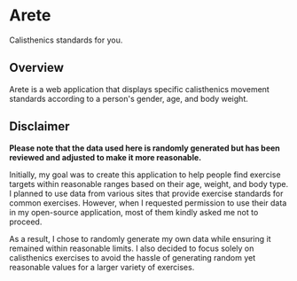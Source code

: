 # Arete

Calisthenics standards for you.

## Overview

Arete is a web application that displays specific calisthenics movement
standards according to a person's gender, age, and body weight.

## Disclaimer

**Please note that the data used here is randomly generated but has
been reviewed and adjusted to make it more reasonable.**

Initially, my goal was to create this application to help people find exercise
targets within reasonable ranges based on their age, weight, and body type. I
planned to use data from various sites that provide exercise standards for
common exercises. However, when I requested permission to use their data in my
open-source application, most of them kindly asked me not to proceed.

As a result, I chose to randomly generate my own data while ensuring it
remained within reasonable limits. I also decided to focus solely on
calisthenics exercises to avoid the hassle of generating random yet reasonable
values for a larger variety of exercises.
